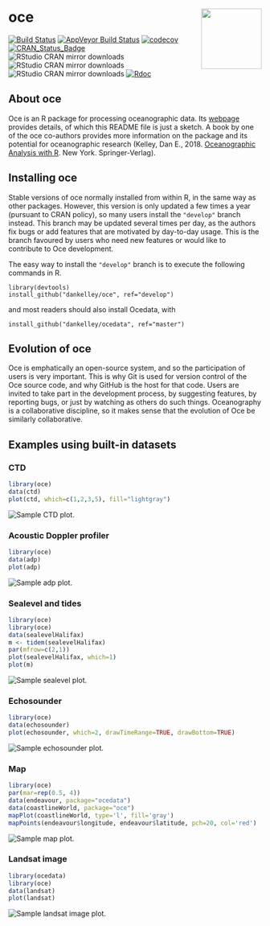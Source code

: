 # **oce** <img src="oce-logo-3.png" align="right" alt="" width="120" />

[![Build Status](https://travis-ci.com/dankelley/oce.svg?branch=develop)](https://travis-ci.com/dankelley/oce)
[![AppVeyor Build Status](https://ci.appveyor.com/api/projects/status/github/dankelley/oce?branch=develop&svg=true)](https://ci.appveyor.com/project/dankelley/oce)
[![codecov](https://codecov.io/gh/dankelley/oce/branch/develop/graph/badge.svg)](https://codecov.io/gh/dankelley/oce)
[![CRAN_Status_Badge](https://www.r-pkg.org/badges/version/oce)](https://cran.r-project.org/package=oce)
![RStudio CRAN mirror downloads](https://cranlogs.r-pkg.org/badges/last-month/oce)
![RStudio CRAN mirror downloads](https://cranlogs.r-pkg.org/badges/last-week/oce)
![RStudio CRAN mirror downloads](https://cranlogs.r-pkg.org/badges/last-day/oce)
[![Rdoc](http://www.rdocumentation.org/badges/version/oce)](http://www.rdocumentation.org/packages/oce)


## About oce

Oce is an R package for processing oceanographic data.  Its
[webpage](http://dankelley.github.com/oce/) provides details, of which this
README file is just a sketch.  A book by one of the oce co-authors provides
more information on the package and its potential for oceanographic research
(Kelley, Dan E., 2018. [Oceanographic Analysis with
R](https://www.springer.com/us/book/9781493988426).  New York.
Springer-Verlag).

## Installing oce

Stable versions of oce normally installed from within R, in the same way as
other packages.  However, this version is only updated a few times a year
(pursuant to CRAN policy), so many users install the `"develop"` branch
instead. This branch may be updated several times per day, as the authors fix
bugs or add features that are motivated by day-to-day usage.  This is the
branch favoured by users who need new features or would like to contribute to
Oce development.

The easy way to install the `"develop"` branch is to execute the
following commands in R.
```splus
library(devtools)
install_github("dankelley/oce", ref="develop")
```
and most readers should also install Ocedata, with
```splus
install_github("dankelley/ocedata", ref="master")
```

## Evolution of oce

Oce is emphatically an open-source system, and so the participation of users is
very important.  This is why Git is used for version control of the Oce source
code, and why GitHub is the host for that code.  Users are invited to take
part in the development process, by suggesting features, by reporting bugs, or
just by watching as others do such things.  Oceanography is a collaborative
discipline, so it makes sense that the evolution of Oce be similarly
collaborative.

## Examples using built-in datasets

### CTD
```R
library(oce)
data(ctd)
plot(ctd, which=c(1,2,3,5), fill="lightgray")
```
![Sample CTD plot.](oce-demo-1.png)

### Acoustic Doppler profiler
```R
library(oce)
data(adp)
plot(adp)
```
![Sample adp plot.](oce-demo-2.png)

### Sealevel and tides
```R
library(oce)
library(oce)
data(sealevelHalifax)
m <- tidem(sealevelHalifax)
par(mfrow=c(2,1))
plot(sealevelHalifax, which=1)
plot(m)
```
![Sample sealevel plot.](oce-demo-3.png)


### Echosounder
```R
library(oce)
data(echosounder)
plot(echosounder, which=2, drawTimeRange=TRUE, drawBottom=TRUE)
```
![Sample echosounder plot.](oce-demo-4.png)


### Map
```R
library(oce)
par(mar=rep(0.5, 4))
data(endeavour, package="ocedata")
data(coastlineWorld, package="oce")
mapPlot(coastlineWorld, type='l', fill='gray')
mapPoints(endeavour$longitude, endeavour$latitude, pch=20, col='red')
```
![Sample map plot.](oce-demo-5.png)


### Landsat image
```R
library(ocedata)
library(oce)
data(landsat)
plot(landsat)
```
![Sample landsat image plot.](oce-demo-6.png)


